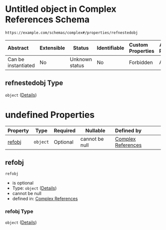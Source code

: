 # Untitled object in Complex References Schema

```txt
https://example.com/schemas/complex#/properties/refnestedobj
```




| Abstract            | Extensible | Status         | Identifiable | Custom Properties | Additional Properties | Access Restrictions | Defined In                                                                               |
| :------------------ | ---------- | -------------- | ------------ | :---------------- | --------------------- | ------------------- | ---------------------------------------------------------------------------------------- |
| Can be instantiated | No         | Unknown status | No           | Forbidden         | Allowed               | none                | [complex.schema.json\*](../generated-schemas/complex.schema.json "open original schema") |

## refnestedobj Type

`object` ([Details](complex-properties-refnestedobj.md))

# undefined Properties

| Property          | Type     | Required | Nullable       | Defined by                                                                                                                                                       |
| :---------------- | -------- | -------- | -------------- | :--------------------------------------------------------------------------------------------------------------------------------------------------------------- |
| [refobj](#refobj) | `object` | Optional | cannot be null | [Complex References](complex-properties-refnestedobj-properties-refobj.md "https&#x3A;//example.com/schemas/complex#/properties/refnestedobj/properties/refobj") |

## refobj




`refobj`

-   is optional
-   Type: `object` ([Details](complex-properties-refnestedobj-properties-refobj.md))
-   cannot be null
-   defined in: [Complex References](complex-properties-refnestedobj-properties-refobj.md "https&#x3A;//example.com/schemas/complex#/properties/refnestedobj/properties/refobj")

### refobj Type

`object` ([Details](complex-properties-refnestedobj-properties-refobj.md))
